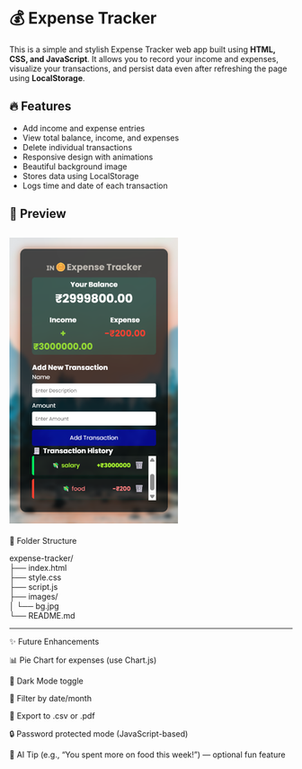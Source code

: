 # 💰 Expense Tracker

This is a simple and stylish Expense Tracker web app built using **HTML, CSS, and JavaScript**. It allows you to record your income and expenses, visualize your transactions, and persist data even after refreshing the page using **LocalStorage**.

## 🔥 Features

- Add income and expense entries
- View total balance, income, and expenses
- Delete individual transactions
- Responsive design with animations
- Beautiful background image
- Stores data using LocalStorage
- Logs time and date of each transaction

## 📸 Preview

 <img src="bg.jpg" alt="Sample Image" width="300"> <!-- Replace with your actual image name -->
---
📂 Folder Structure

expense-tracker/<br>
├── index.html<br>
├── style.css<br>
├── script.js<br>
├── images/<br>
│   └── bg.jpg<br>
└── README.md<br>

---
✨ Future Enhancements

📊 Pie Chart for expenses (use Chart.js)

🌙 Dark Mode toggle

📆 Filter by date/month

💾 Export to .csv or .pdf

🔒 Password protected mode (JavaScript-based)

🧠 AI Tip (e.g., “You spent more on food this week!”) — optional fun feature
